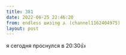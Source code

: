 ```yaml
---
title: 381
date: 2022-06-25 22:46:20
from: endless шизing ⍼ (channel1162404975)
layout: post
---
```


я сегодня проснулся в 20:30👍

